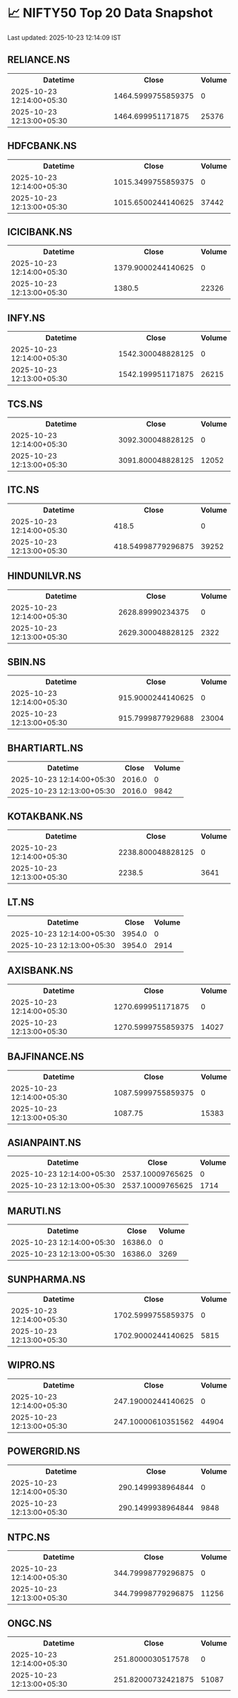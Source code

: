 # 📈 NIFTY50 Top 20 Data Snapshot

Last updated: 2025-10-23 12:14:09 IST

## RELIANCE.NS

<table>
  <tr><th>Datetime</th><th>Close</th><th>Volume</th></tr>
  <tr><td>2025-10-23 12:14:00+05:30</td><td>1464.5999755859375</td><td>0</td></tr>
  <tr><td>2025-10-23 12:13:00+05:30</td><td>1464.699951171875</td><td>25376</td></tr>
</table>

## HDFCBANK.NS

<table>
  <tr><th>Datetime</th><th>Close</th><th>Volume</th></tr>
  <tr><td>2025-10-23 12:14:00+05:30</td><td>1015.3499755859375</td><td>0</td></tr>
  <tr><td>2025-10-23 12:13:00+05:30</td><td>1015.6500244140625</td><td>37442</td></tr>
</table>

## ICICIBANK.NS

<table>
  <tr><th>Datetime</th><th>Close</th><th>Volume</th></tr>
  <tr><td>2025-10-23 12:14:00+05:30</td><td>1379.9000244140625</td><td>0</td></tr>
  <tr><td>2025-10-23 12:13:00+05:30</td><td>1380.5</td><td>22326</td></tr>
</table>

## INFY.NS

<table>
  <tr><th>Datetime</th><th>Close</th><th>Volume</th></tr>
  <tr><td>2025-10-23 12:14:00+05:30</td><td>1542.300048828125</td><td>0</td></tr>
  <tr><td>2025-10-23 12:13:00+05:30</td><td>1542.199951171875</td><td>26215</td></tr>
</table>

## TCS.NS

<table>
  <tr><th>Datetime</th><th>Close</th><th>Volume</th></tr>
  <tr><td>2025-10-23 12:14:00+05:30</td><td>3092.300048828125</td><td>0</td></tr>
  <tr><td>2025-10-23 12:13:00+05:30</td><td>3091.800048828125</td><td>12052</td></tr>
</table>

## ITC.NS

<table>
  <tr><th>Datetime</th><th>Close</th><th>Volume</th></tr>
  <tr><td>2025-10-23 12:14:00+05:30</td><td>418.5</td><td>0</td></tr>
  <tr><td>2025-10-23 12:13:00+05:30</td><td>418.54998779296875</td><td>39252</td></tr>
</table>

## HINDUNILVR.NS

<table>
  <tr><th>Datetime</th><th>Close</th><th>Volume</th></tr>
  <tr><td>2025-10-23 12:14:00+05:30</td><td>2628.89990234375</td><td>0</td></tr>
  <tr><td>2025-10-23 12:13:00+05:30</td><td>2629.300048828125</td><td>2322</td></tr>
</table>

## SBIN.NS

<table>
  <tr><th>Datetime</th><th>Close</th><th>Volume</th></tr>
  <tr><td>2025-10-23 12:14:00+05:30</td><td>915.9000244140625</td><td>0</td></tr>
  <tr><td>2025-10-23 12:13:00+05:30</td><td>915.7999877929688</td><td>23004</td></tr>
</table>

## BHARTIARTL.NS

<table>
  <tr><th>Datetime</th><th>Close</th><th>Volume</th></tr>
  <tr><td>2025-10-23 12:14:00+05:30</td><td>2016.0</td><td>0</td></tr>
  <tr><td>2025-10-23 12:13:00+05:30</td><td>2016.0</td><td>9842</td></tr>
</table>

## KOTAKBANK.NS

<table>
  <tr><th>Datetime</th><th>Close</th><th>Volume</th></tr>
  <tr><td>2025-10-23 12:14:00+05:30</td><td>2238.800048828125</td><td>0</td></tr>
  <tr><td>2025-10-23 12:13:00+05:30</td><td>2238.5</td><td>3641</td></tr>
</table>

## LT.NS

<table>
  <tr><th>Datetime</th><th>Close</th><th>Volume</th></tr>
  <tr><td>2025-10-23 12:14:00+05:30</td><td>3954.0</td><td>0</td></tr>
  <tr><td>2025-10-23 12:13:00+05:30</td><td>3954.0</td><td>2914</td></tr>
</table>

## AXISBANK.NS

<table>
  <tr><th>Datetime</th><th>Close</th><th>Volume</th></tr>
  <tr><td>2025-10-23 12:14:00+05:30</td><td>1270.699951171875</td><td>0</td></tr>
  <tr><td>2025-10-23 12:13:00+05:30</td><td>1270.5999755859375</td><td>14027</td></tr>
</table>

## BAJFINANCE.NS

<table>
  <tr><th>Datetime</th><th>Close</th><th>Volume</th></tr>
  <tr><td>2025-10-23 12:14:00+05:30</td><td>1087.5999755859375</td><td>0</td></tr>
  <tr><td>2025-10-23 12:13:00+05:30</td><td>1087.75</td><td>15383</td></tr>
</table>

## ASIANPAINT.NS

<table>
  <tr><th>Datetime</th><th>Close</th><th>Volume</th></tr>
  <tr><td>2025-10-23 12:14:00+05:30</td><td>2537.10009765625</td><td>0</td></tr>
  <tr><td>2025-10-23 12:13:00+05:30</td><td>2537.10009765625</td><td>1714</td></tr>
</table>

## MARUTI.NS

<table>
  <tr><th>Datetime</th><th>Close</th><th>Volume</th></tr>
  <tr><td>2025-10-23 12:14:00+05:30</td><td>16386.0</td><td>0</td></tr>
  <tr><td>2025-10-23 12:13:00+05:30</td><td>16386.0</td><td>3269</td></tr>
</table>

## SUNPHARMA.NS

<table>
  <tr><th>Datetime</th><th>Close</th><th>Volume</th></tr>
  <tr><td>2025-10-23 12:14:00+05:30</td><td>1702.5999755859375</td><td>0</td></tr>
  <tr><td>2025-10-23 12:13:00+05:30</td><td>1702.9000244140625</td><td>5815</td></tr>
</table>

## WIPRO.NS

<table>
  <tr><th>Datetime</th><th>Close</th><th>Volume</th></tr>
  <tr><td>2025-10-23 12:14:00+05:30</td><td>247.19000244140625</td><td>0</td></tr>
  <tr><td>2025-10-23 12:13:00+05:30</td><td>247.10000610351562</td><td>44904</td></tr>
</table>

## POWERGRID.NS

<table>
  <tr><th>Datetime</th><th>Close</th><th>Volume</th></tr>
  <tr><td>2025-10-23 12:14:00+05:30</td><td>290.1499938964844</td><td>0</td></tr>
  <tr><td>2025-10-23 12:13:00+05:30</td><td>290.1499938964844</td><td>9848</td></tr>
</table>

## NTPC.NS

<table>
  <tr><th>Datetime</th><th>Close</th><th>Volume</th></tr>
  <tr><td>2025-10-23 12:14:00+05:30</td><td>344.79998779296875</td><td>0</td></tr>
  <tr><td>2025-10-23 12:13:00+05:30</td><td>344.79998779296875</td><td>11256</td></tr>
</table>

## ONGC.NS

<table>
  <tr><th>Datetime</th><th>Close</th><th>Volume</th></tr>
  <tr><td>2025-10-23 12:14:00+05:30</td><td>251.8000030517578</td><td>0</td></tr>
  <tr><td>2025-10-23 12:13:00+05:30</td><td>251.82000732421875</td><td>51087</td></tr>
</table>

